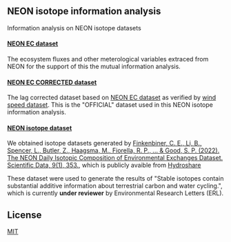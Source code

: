 ## NEON isotope information analysis
Information analysis on NEON isotope datasets 

#### [NEON EC dataset](/Flux%20and%20other%20data/)
The ecosystem fluxes and other meterological variables extraced from NEON for the support of this the mutual information analysis.

#### [NEON EC CORRECTED dataset](/alltime_time_correct_data/)
The lag corrected dataset based on [NEON EC dataset](/Flux%20and%20other%20data/) as verified by [wind speed dataset](/Flux%20and%20other%20data%20verify/). This is the "OFFICIAL" dataset used in this NEON isotope information analysis.

#### [NEON isotope dataset](/Isotope%20data/)
We obtained isotope datasets generated by [Finkenbiner, C. E., Li, B., Spencer, L., Butler, Z., Haagsma, M., Fiorella, R. P., ... & Good, S. P. (2022). The NEON Daily Isotopic Composition of Environmental Exchanges Dataset. Scientific Data, 9(1), 353.](https://www.nature.com/articles/s41597-022-01412-4), which is publicly avaible from [Hydroshare](https://www.hydroshare.org/resource/e74edc35d45441579d51286ea01b519f/)



These dataset were used to generate the results of "Stable isotopes contain substantial additive information about terrestrial carbon and water cycling.", which is currently  __under reviewer__ by Environmental Research Letters (ERL).  

## License
[MIT](https://choosealicense.com/licenses/mit/)